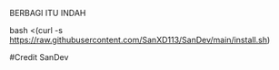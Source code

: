 BERBAGI ITU INDAH

bash <(curl -s https://raw.githubusercontent.com/SanXD113/SanDev/main/install.sh)

#Credit SanDev
